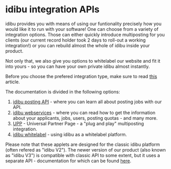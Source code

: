 idibu integration APIs
=========

idibu provides you with means of using our funtionality precisely how you would like it to run with your software! One can choose from a variety of integration options. Those can either quickly introduce multiposting for you clients (our current record holder took 2 days to roll-out a working integration!) or you can rebuild almost the whole of idibu inside your product.

Not only that, we also give you options to whitelabel our website and fit it into yours - so you can have your own private idibu almost instantly.

Before you choose the prefered integration type, make sure to read <a href="https://github.com/oneworldmarket/idibu-api/blob/master/before-you-begin.md">this</a> article.

The documentation is divided in the following options:

1. [idibu posting API](https://github.com/oneworldmarket/idibu-api/tree/master/posting-api) - where you can learn all about posting jobs with our API.
2. [idibu webservices](https://github.com/oneworldmarket/idibu-api/tree/master/webservices) - where you can read how to get the information about your applicants, jobs, users, posting quotas - and many more.
3. [UPP](https://github.com/oneworldmarket/idibu-api/blob/master/UPP) - Universal Partner Page - a "plug and play" multiposting integration.
4. [idibu whitelabel](https://github.com/oneworldmarket/idibu-api/tree/master/whitelabel) - using idibu as a whitelabel platform.

Please note that these applets are designed for the classic idibu platform (often refered as "idibu V2"). The newer version of our product (also known as "idibu V3") is compatible with classic API to some extent, but it uses a separate API - documentation for which can be found [here](https://github.com/oneworldmarket/idibu-v3-api).
